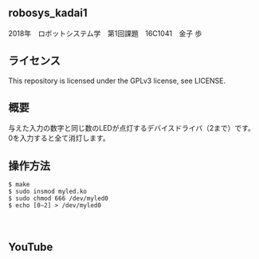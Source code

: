 ## robosys_kadai1
2018年　ロボットシステム学　第1回課題　16C1041　金子 歩

## ライセンス
This repository is licensed under the GPLv3 license, see LICENSE.

## 概要
与えた入力の数字と同じ数のLEDが点灯するデバイスドライバ（2まで）です。　　
0を入力すると全て消灯します。　　

## 操作方法
    $ make  
    $ sudo insmod myled.ko  
    $ sudo chmod 666 /dev/myled0  
    $ echo [0∼2] > /dev/myled0  
　　
## YouTube
